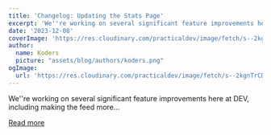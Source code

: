 ```yaml
---
title: 'Changelog: Updating the Stats Page'
excerpt: 'We''re working on several significant feature improvements here at DEV, including making the feed more...'
date: '2023-12-08'
coverImage: 'https://res.cloudinary.com/practicaldev/image/fetch/s--2kgnTrCD--/c_imagga_scale,f_auto,fl_progressive,h_420,q_auto,w_1000/https://dev-to-uploads.s3.amazonaws.com/uploads/articles/po2yq7y6hy9r6l5964o1.png'
author:
  name: Koders
  picture: "assets/blog/authors/koders.png"
ogImage:
  url: 'https://res.cloudinary.com/practicaldev/image/fetch/s--2kgnTrCD--/c_imagga_scale,f_auto,fl_progressive,h_420,q_auto,w_1000/https://dev-to-uploads.s3.amazonaws.com/uploads/articles/po2yq7y6hy9r6l5964o1.png'
---
```


We''re working on several significant feature improvements here at DEV, including making the feed more...

[Read more](https://dev.to/devteam/changelog-updating-the-stats-page-dp0)
